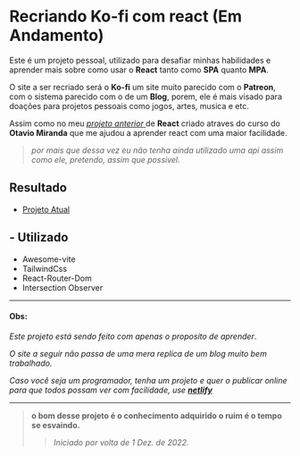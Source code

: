 # Recriando Ko-fi com react (Em Andamento)

Este é um projeto pessoal, utilizado para desafiar minhas habilidades e aprender mais sobre como usar o **React** tanto como **SPA** quanto **MPA**.

O site a ser recriado será o **Ko-fi** um site muito parecido com o **Patreon**, com o sistema parecido com o de um **Blog**, porem, ele é mais visado para doações para projetos pessoais como jogos, artes, musica e etc.

Assim como no meu <a href="https://react-miranda.netlify.app/"> *projeto anterior* </a> de **React** criado atraves do curso do **Otavio Miranda** que me ajudou a aprender react com uma maior facilidade. 

>*por mais que dessa vez eu não tenha ainda utilizado uma api assim como ele, pretendo, assim que possivel.*


## Resultado

* <a href="https://ko-fi-reactjs.netlify.app/" target="_blank" >Projeto Atual</a>


## - Utilizado

- Awesome-vite 
- TailwindCss
- React-Router-Dom
- Intersection Observer

<!--
 ```
```
 -->

---
#### Obs: 
  *Este projeto está sendo feito com apenas o proposito de aprender*.

  *O site a seguir não passa de uma mera replica de um blog muito bem trabalhado.*

  *Caso você seja um programador, tenha um projeto e quer o publicar online para que todos possam ver com facilidade, use **<a href="https://app.netlify.com">netlify</a>***

---
> **o bom desse projeto é o conhecimento adquirido o ruim é o tempo se esvaindo.**
>> *Iniciado por volta de 1 Dez. de 2022.*
>

